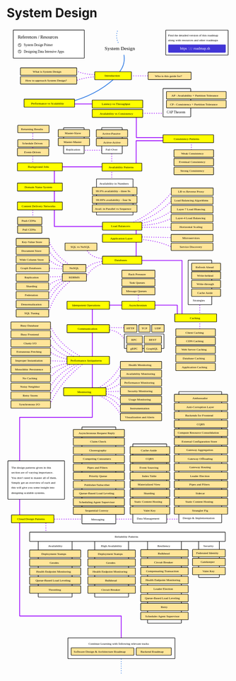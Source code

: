# System Design

<link href="style/main.css" rel="stylesheet">

<svg xmlns="http://www.w3.org/2000/svg" xmlns:xlink="http://www.w3.org/1999/xlink" viewBox="227 96 1238 3593" style="font-family: balsamiq"><path d="M444.78787878787875 2816Q444.78787878787875 2873.5 444.78787878787875 2931" fill="none" stroke="rgb(153,0,255)" stroke-width="4" stroke-linecap="round" stroke-linejoin="round" stroke-dasharray="0.8 12"></path><path d="M404.78787878787875 2818Q840.8939393939391 2818 1277 2818" fill="none" stroke="rgb(153,0,255)" stroke-width="4" stroke-linecap="round" stroke-linejoin="round" stroke-dasharray="0.8 12"></path><path d="M299 2252.666666666667Q299 2803.9469841596074 299 3355.2273016525473" fill="none" stroke="rgb(153,0,255)" stroke-width="4" stroke-linecap="round" stroke-linejoin="round" stroke-dasharray="undefined"></path><path d="M721.9090909090909 2123.4848484848485Q830.386616005732 2165.269755245214 868.8787878787879 2256.8181818181815" fill="none" stroke="rgb(153,0,255)" stroke-width="4" stroke-linecap="round" stroke-linejoin="round" stroke-dasharray="0.8 12"></path><path d="M746.9090909090909 2124.242424242424Q828.8369196298547 2145.3680323802046 864.3333333333333 2208.333333333333" fill="none" stroke="rgb(153,0,255)" stroke-width="4" stroke-linecap="round" stroke-linejoin="round" stroke-dasharray="0.8 12"></path><path d="M756 2121.212121212121Q825.7166266873214 2121.8418456742347 866.6060606060605 2165.151515151515" fill="none" stroke="rgb(153,0,255)" stroke-width="4" stroke-linecap="round" stroke-linejoin="round" stroke-dasharray="0.8 12"></path><path d="M725.6969696969696 2094.6969696969695Q817.8003264165981 2050.3272732986907 866.6060606060605 1952.2727272727273" fill="none" stroke="rgb(153,0,255)" stroke-width="4" stroke-linecap="round" stroke-linejoin="round" stroke-dasharray="0.8 12"></path><path d="M737.8181818181818 2094.6969696969695Q823.6684190243075 2082.5521384058934 865.090909090909 2003.7878787878788" fill="none" stroke="rgb(153,0,255)" stroke-width="4" stroke-linecap="round" stroke-linejoin="round" stroke-dasharray="0.8 12"></path><path d="M752.9696969696969 2100.7575757575755Q821.0780880319513 2099.547031848864 865.090909090909 2056.8181818181815" fill="none" stroke="rgb(153,0,255)" stroke-width="4" stroke-linecap="round" stroke-linejoin="round" stroke-dasharray="0.8 12"></path><path d="M756 2111.3636363636365Q820.278650566838 2109.446568078086 884.5573011336762 2107.529499792535" fill="none" stroke="rgb(153,0,255)" stroke-width="4" stroke-linecap="round" stroke-linejoin="round" stroke-dasharray="0.8 12"></path><path d="M464.5567110446845 2189.1219128312077Q517.0389226598923 2062.138636306932 654.0714194772205 1954.0992284133338" fill="none" stroke="rgb(153,0,255)" stroke-width="4" stroke-linecap="round" stroke-linejoin="round" stroke-dasharray="0.8 12"></path><path d="M462.5567110446845 2139.1219128312077Q515.343706773731 2033.4619942119862 639.4643654442305 1949.230210402337" fill="none" stroke="rgb(153,0,255)" stroke-width="4" stroke-linecap="round" stroke-linejoin="round" stroke-dasharray="0.8 12"></path><path d="M463.5567110446845 2094.1185466076086Q513.8999066747089 1997.6811902329334 631.3493354259027 1949.230210402337" fill="none" stroke="rgb(153,0,255)" stroke-width="4" stroke-linecap="round" stroke-linejoin="round" stroke-dasharray="0.8 12"></path><path d="M462.5567110446845 2040.1185466076083Q513.0491347207163 1972.9833222847021 608.6272513745848 1950.8532164060025" fill="none" stroke="rgb(153,0,255)" stroke-width="4" stroke-linecap="round" stroke-linejoin="round" stroke-dasharray="0.8 12"></path><path d="M459.31069903735334 1988.1823544903104Q524.1106575426805 1954.1265607445998 603.7582333635881 1949.230210402337" fill="none" stroke="rgb(153,0,255)" stroke-width="4" stroke-linecap="round" stroke-linejoin="round" stroke-dasharray="0.8 12"></path><path d="M465.5567110446845 1738.2490890229517Q521.6514893786986 1862.4032853573233 667.9621463757671 1929.3862250828558" fill="none" stroke="rgb(153,0,255)" stroke-width="4" stroke-linecap="round" stroke-linejoin="round" stroke-dasharray="0.8 12"></path><path d="M462.5567110446845 1781.2490890229517Q510.6887634798073 1878.4890253172216 629.018852670716 1927.6930384000275" fill="none" stroke="rgb(153,0,255)" stroke-width="4" stroke-linecap="round" stroke-linejoin="round" stroke-dasharray="0.8 12"></path><path d="M458.5151480061961 1833.2549423228297Q510.61681556437156 1906.4035844124423 613.7801725252613 1931.0794117656842" fill="none" stroke="rgb(153,0,255)" stroke-width="4" stroke-linecap="round" stroke-linejoin="round" stroke-dasharray="0.8 12"></path><path d="M464.17971704835 1885.9329762593802Q509.22741291751225 1921.9534178043496 589.1511793305981 1934.623156369347" fill="none" stroke="rgb(153,0,255)" stroke-width="4" stroke-linecap="round" stroke-linejoin="round" stroke-dasharray="0.8 12"></path><path d="M445.5151480061961 1938.2549423228297Q518.1446666702299 1940.4965643552523 590.7741853342637 1942.738186387675" fill="none" stroke="rgb(153,0,255)" stroke-width="4" stroke-linecap="round" stroke-linejoin="round" stroke-dasharray="0.8 12"></path><path d="M774.9853667503047 1765.019028986296Q851.9915150613789 1766.3895804757851 883.7267689958971 1823.4472451182562" fill="none" stroke="rgb(153,0,255)" stroke-width="4" stroke-linecap="round" stroke-linejoin="round" stroke-dasharray="0.8 12"></path><path d="M773.3623607466392 1753.6579869606371Q836.4598309401576 1754.593743376586 899.5573011336762 1755.5294997925348" fill="none" stroke="rgb(153,0,255)" stroke-width="4" stroke-linecap="round" stroke-linejoin="round" stroke-dasharray="0.8 12"></path><path d="M703 1630.6666666666667Q703 1941.2627918796497 703 2251.858917092633" fill="none" stroke="rgb(153,0,255)" stroke-width="4" stroke-linecap="round" stroke-linejoin="round" stroke-dasharray="undefined"></path><path d="M726 1630Q950.6024815929584 1630 1175 1630" fill="none" stroke="rgb(153,0,255)" stroke-width="4" stroke-linecap="round" stroke-linejoin="round" stroke-dasharray="undefined"></path><path d="M1176 1630.6666666666667Q1176 1660.8333333333335 1176 1691" fill="none" stroke="rgb(153,0,255)" stroke-width="4" stroke-linecap="round" stroke-linejoin="round" stroke-dasharray="undefined"></path><path d="M959 1551.6666666666667Q959 1591 959 1630.3333333333333" fill="none" stroke="rgb(153,0,255)" stroke-width="4" stroke-linecap="round" stroke-linejoin="round" stroke-dasharray="0.8 12"></path><path d="M1202 1383Q1202 1530.5 1202 1678" fill="none" stroke="rgb(153,0,255)" stroke-width="4" stroke-linecap="round" stroke-linejoin="round" stroke-dasharray="undefined"></path><path d="M927 1382Q1064.492629386246 1382 1202 1382" fill="none" stroke="rgb(153,0,255)" stroke-width="4" stroke-linecap="round" stroke-linejoin="round" stroke-dasharray="undefined"></path><path d="M1301 1606Q1301 1694.209149844964 1301 1782.418299689928" fill="none" stroke="rgb(153,0,255)" stroke-width="4" stroke-linecap="round" stroke-linejoin="round" stroke-dasharray="0.8 12"></path><g class="clickable-group" data-group-id="100-caching:client-caching"><rect x="1167.35" y="1761.35" width="220.3" height="41.3" rx="2" fill="rgb(255,229,153)" fill-opacity="1" stroke="rgb(0,0,0)" stroke-width="2.7"></rect><text x="1221" y="1787.5" fill="rgb(0,0,0)" font-style="normal" font-weight="normal" font-size="17px"><tspan>Client Caching</tspan></text></g><path d="M665.5713097023082 1483.8422715058941Q693.8694984646376 1411.1321549257175 793.3742793957689 1390.8946571833771" fill="none" stroke="rgb(153,0,255)" stroke-width="4" stroke-linecap="round" stroke-linejoin="round" stroke-dasharray="0.8 12"></path><path d="M453.09895630383306 1425Q501.2325422922793 1427.1198403975513 549.3661282807255 1429.2396807951027" fill="none" stroke="rgb(153,0,255)" stroke-width="4" stroke-linecap="round" stroke-linejoin="round" stroke-dasharray="0.8 12"></path><path d="M666.401199115902 1305.4160475832055Q680.7777371798961 1368.583845311813 777.6063805374847 1373.4669794979052" fill="none" stroke="rgb(153,0,255)" stroke-width="4" stroke-linecap="round" stroke-linejoin="round" stroke-dasharray="0.8 12"></path><path d="M457.07829278539646 1680.0729188848265Q491.77909625413133 1555.410397818491 594.1594930963596 1487.9917185738636" fill="none" stroke="rgb(153,0,255)" stroke-width="4" stroke-linecap="round" stroke-linejoin="round" stroke-dasharray="0.8 12"></path><path d="M453.07829278539646 1629.0729188848265Q486.55473203312584 1534.6085338809667 569.2628106885426 1487.9917185738636" fill="none" stroke="rgb(153,0,255)" stroke-width="4" stroke-linecap="round" stroke-linejoin="round" stroke-dasharray="0.8 12"></path><path d="M452.75873513102084 1579.4861892535587Q492.9315855967745 1508.382702200867 565.8795562554542 1482.6159843484886" fill="none" stroke="rgb(153,0,255)" stroke-width="4" stroke-linecap="round" stroke-linejoin="round" stroke-dasharray="0.8 12"></path><path d="M449.75873513102084 1529.4861892535587Q499.69663859785055 1483.0596390227797 564.2565502517886 1480.992978344823" fill="none" stroke="rgb(153,0,255)" stroke-width="4" stroke-linecap="round" stroke-linejoin="round" stroke-dasharray="0.8 12"></path><path d="M459.7174080941477 1270.5606922122615Q497.7076656106301 1360.8988655956443 594.1594930963596 1416.6212290047881" fill="none" stroke="rgb(153,0,255)" stroke-width="4" stroke-linecap="round" stroke-linejoin="round" stroke-dasharray="0.8 12"></path><path d="M458.05762926695985 1318.694278200708Q489.2434357893321 1379.5797384582027 559.3041377254157 1413.3016713504126" fill="none" stroke="rgb(153,0,255)" stroke-width="4" stroke-linecap="round" stroke-linejoin="round" stroke-dasharray="0.8 12"></path><path d="M456.39785043977207 1371.8072006707175Q494.5918368011046 1410.8311151297753 555.9845800710401 1419.9407866591637" fill="none" stroke="rgb(153,0,255)" stroke-width="4" stroke-linecap="round" stroke-linejoin="round" stroke-dasharray="0.8 12"></path><path d="M664.7414202887143 1431.5592384494782Q697.9571273247858 1389.700149293775 780.9259381918604 1385.08543128822" fill="none" stroke="rgb(153,0,255)" stroke-width="4" stroke-linecap="round" stroke-linejoin="round" stroke-dasharray="0.8 12"></path><path d="M444.77939864945745 1473.0537091291733Q506.1409804542885 1472.1543257260016 567.5025622591197 1471.2549423228297" fill="none" stroke="rgb(153,0,255)" stroke-width="4" stroke-linecap="round" stroke-linejoin="round" stroke-dasharray="0.8 12"></path><path d="M777.1878845072713 1369.3175324299357Q783.0291182923035 1375.1587662149677 788.8703520773356 1381" fill="none" stroke="rgb(153,0,255)" stroke-width="4" stroke-linecap="round" stroke-linejoin="round" stroke-dasharray="0.8 12"></path><path d="M950.2010516591098 1263.9239614394041Q1066.4907949511928 1269.2860809316562 1146.1569105615722 1308.291325719207" fill="none" stroke="rgb(153,0,255)" stroke-width="4" stroke-linecap="round" stroke-linejoin="round" stroke-dasharray="0.8 12"></path><path d="M955.7469721940852 1250.9834801911284Q1053.8086621357104 1252.9917400955642 1151.8703520773356 1255" fill="none" stroke="rgb(153,0,255)" stroke-width="4" stroke-linecap="round" stroke-linejoin="round" stroke-dasharray="0.8 12"></path><path d="M947 1206Q947 1295.096454355668 947 1384.1929087113358" fill="none" stroke="rgb(153,0,255)" stroke-width="4" stroke-linecap="round" stroke-linejoin="round" stroke-dasharray="undefined"></path><path d="M910.4552878251197 1179.4324337714243Q1063.9994551760608 1110.2083557552028 1152.62715118571 992.7197757605875" fill="none" stroke="rgb(153,0,255)" stroke-width="4" stroke-linecap="round" stroke-linejoin="round" stroke-dasharray="0.8 12"></path><path d="M932.6389699650211 1179.4324337714243Q1066.2012496167017 1134.6665254129493 1149.7785110073849 1044.308270383247" fill="none" stroke="rgb(153,0,255)" stroke-width="4" stroke-linecap="round" stroke-linejoin="round" stroke-dasharray="0.8 12"></path><path d="M956.6712922832477 1179.4324337714243Q1076.8844197384649 1159.8011677746854 1160.7785110073849 1094.308270383247" fill="none" stroke="rgb(153,0,255)" stroke-width="4" stroke-linecap="round" stroke-linejoin="round" stroke-dasharray="0.8 12"></path><path d="M945.579451213297 1186.8269944847248Q1060.9536135473095 1190.1659401859695 1150.7785110073849 1144.308270383247" fill="none" stroke="rgb(153,0,255)" stroke-width="4" stroke-linecap="round" stroke-linejoin="round" stroke-dasharray="0.8 12"></path><path d="M969 1198Q1065.4351760386678 1198 1161.8703520773356 1198" fill="none" stroke="rgb(153,0,255)" stroke-width="4" stroke-linecap="round" stroke-linejoin="round" stroke-dasharray="0.8 12"></path><path d="M491.9716968431851 1193Q651.9655475754381 1193 811.9593983076911 1193" fill="none" stroke="rgb(153,0,255)" stroke-width="4" stroke-linecap="round" stroke-linejoin="round" stroke-dasharray="undefined"></path><path d="M372 1090.03683781481Q372 1126.2063233780498 372 1162.3758089412895" fill="none" stroke="rgb(153,0,255)" stroke-width="4" stroke-linecap="round" stroke-linejoin="round" stroke-dasharray="0.8 12"></path><path d="M492 874Q492 1033.3356864150485 492 1192.671372830097" fill="none" stroke="rgb(153,0,255)" stroke-width="4" stroke-linecap="round" stroke-linejoin="round" stroke-dasharray="undefined"></path><path d="M639 770Q720.4796991538456 770 801.9593983076911 770" fill="none" stroke="rgb(153,0,255)" stroke-width="4" stroke-linecap="round" stroke-linejoin="round" stroke-dasharray="0.8 12"></path><path d="M372 640.03683781481Q372 747.80511653925 372 855.5733952636899" fill="none" stroke="rgb(153,0,255)" stroke-width="4" stroke-linecap="round" stroke-linejoin="round" stroke-dasharray="0.8 12"></path><path d="M427.05202383944254 862Q610.5057110735668 862 793.9593983076911 862" fill="none" stroke="rgb(153,0,255)" stroke-width="4" stroke-linecap="round" stroke-linejoin="round" stroke-dasharray="undefined"></path><path d="M811 765.378918531447Q811 871.7700214370775 811 978.161124342708" fill="none" stroke="rgb(153,0,255)" stroke-width="4" stroke-linecap="round" stroke-linejoin="round" stroke-dasharray="0.8 12"></path><path d="M947 719Q947 788.8987617634668 947 858.7975235269338" fill="none" stroke="rgb(153,0,255)" stroke-width="4" stroke-linecap="round" stroke-linejoin="round" stroke-dasharray="undefined"></path><path d="M946.9885096442663 717Q1032.9739539759787 717 1118.9593983076911 717" fill="none" stroke="rgb(153,0,255)" stroke-width="4" stroke-linecap="round" stroke-linejoin="round" stroke-dasharray="undefined"></path><path d="M1254 715Q1254 751.9837463299316 1254 788.9674926598631" fill="none" stroke="rgb(153,0,255)" stroke-width="4" stroke-linecap="round" stroke-linejoin="round" stroke-dasharray="0.8 12"></path><path d="M948.4310785816685 700Q1036.1952384446797 700 1123.9593983076911 700" fill="none" stroke="rgb(153,0,255)" stroke-width="4" stroke-linecap="round" stroke-linejoin="round" stroke-dasharray="undefined"></path><path d="M958 565Q1039.4796991538456 565 1120.9593983076911 565" fill="none" stroke="rgb(153,0,255)" stroke-width="4" stroke-linecap="round" stroke-linejoin="round" stroke-dasharray="0.8 12"></path><path d="M948 572Q948 635.2234244568931 948 698.4468489137862" fill="none" stroke="rgb(153,0,255)" stroke-width="4" stroke-linecap="round" stroke-linejoin="round" stroke-dasharray="undefined"></path><path d="M574 513Q655.4796991538456 513 736.9593983076911 513" fill="none" stroke="rgb(153,0,255)" stroke-width="4" stroke-linecap="round" stroke-linejoin="round" stroke-dasharray="undefined"></path><path d="M832.9819203652737 365.73578940769187Q724.7188606293142 467.65280328182666 562.7852759457136 506.05890860901036" fill="none" stroke="rgb(43,120,228)" stroke-width="4" stroke-linecap="round" stroke-linejoin="round" stroke-dasharray="undefined"></path><path d="M882 357Q963.4796991538456 357 1044.9593983076911 357" fill="none" stroke="rgb(153,0,255)" stroke-width="4" stroke-linecap="round" stroke-linejoin="round" stroke-dasharray="0.8 12"></path><path d="M614.0764510184608 329.90861003714247Q667.7050182713803 353.0505649931553 732.9643779558232 349.3149988628567" fill="none" stroke="rgb(153,0,255)" stroke-width="4" stroke-linecap="round" stroke-linejoin="round" stroke-dasharray="0.8 12"></path><path d="M608.1052544567026 385.1421782334061Q675.5376258125802 359.7640049701552 752.9067710793397 361.76459284593363" fill="none" stroke="rgb(153,0,255)" stroke-width="4" stroke-linecap="round" stroke-linejoin="round" stroke-dasharray="0.8 12"></path><path d="M879.2586937189001 241.8334607512085Q889.2532500901924 304.4687217960713 837.4603177865924 353.7933962841754" fill="none" stroke="rgb(43,120,228)" stroke-width="4" stroke-linecap="round" stroke-linejoin="round" stroke-dasharray="undefined"></path><g class="clickable-group done" data-group-id="101-introduction:how-to-approach-system-design"><rect x="303.35" y="361.35" width="313.3" height="41.3" rx="2" fill="rgb(255,229,153)" fill-opacity="1" stroke="rgb(0,0,0)" stroke-width="2.7"></rect><text x="331" y="387.5" fill="rgb(0,0,0)" font-style="normal" font-weight="normal" font-size="17px"><tspan>How to approach System Design?</tspan></text></g><g class="clickable-group done" data-group-id="100-introduction:what-is-system-design"><rect x="303.35" y="312.35" width="313.3" height="41.3" rx="2" fill="rgb(255,229,153)" fill-opacity="1" stroke="rgb(0,0,0)" stroke-width="2.7"></rect><text x="372" y="339" fill="rgb(0,0,0)" font-style="normal" font-weight="normal" font-size="17px"><tspan>What is System Design</tspan></text></g><text x="772" y="213" fill="rgb(0,0,0)" font-style="normal" font-weight="normal" font-size="28px"><tspan>System Design</tspan></text><rect x="1111.35" y="103.35" width="347.3" height="138.3" rx="2" fill="rgb(255,255,255)" fill-opacity="1" stroke="rgb(0,0,0)" stroke-width="2.7"></rect><text x="1124" y="137.5" fill="rgb(0,0,0)" font-style="normal" font-weight="normal" font-size="17px"><tspan>Find the detailed version of this roadmap</tspan></text><text x="1124" y="165.5" fill="rgb(0,0,0)" font-style="normal" font-weight="normal" font-size="17px"><tspan>along with resources and other roadmaps</tspan></text><g class="clickable-group" data-group-id="ext_link:roadmap.sh"><rect x="1126.35" y="184.35" width="317.3" height="42.3" rx="2" fill="rgb(65,53,214)" fill-opacity="1" stroke="rgb(65,53,214)" stroke-width="2.7"></rect><text x="1266" y="212.5" fill="rgb(255,255,255)" font-style="normal" font-weight="normal" font-size="20px"><tspan>roadmap.sh</tspan></text><text x="1191" y="212.5" fill="rgb(255,255,255)" font-style="normal" font-weight="normal" font-size="20px"><tspan>https</tspan></text><text x="1238" y="210" fill="rgb(255,255,255)" font-style="normal" font-weight="normal" font-size="20px"><tspan>:</tspan></text><text x="1245" y="213.5" fill="rgb(255,255,255)" font-style="normal" font-weight="normal" font-size="20px"><tspan>/</tspan></text><text x="1253" y="213.5" fill="rgb(255,255,255)" font-style="normal" font-weight="normal" font-size="20px"><tspan>/</tspan></text></g><path d="M842.8135525490823 108.6951290717367Q831.7438721087574 140.77549588396573 848 174" fill="none" stroke="rgb(43,120,228)" stroke-width="4" stroke-linecap="round" stroke-linejoin="round" stroke-dasharray="0.8 12"></path><g class="clickable-group" data-group-id="100-introduction"><rect x="716.35" y="334.35" width="204.3" height="44.3" rx="2" fill="rgb(255,255,0)" fill-opacity="1" stroke="rgb(0,0,0)" stroke-width="2.7"></rect><text x="772" y="362.5" fill="rgb(0,0,0)" font-style="normal" font-weight="normal" font-size="17px"><tspan>Introduction</tspan></text></g><g class="clickable-group" data-group-id="102-introduction:who-is-this-guide-for"><rect x="1013.35" y="336.35" width="239.3" height="41.3" rx="2" fill="rgb(255,229,153)" fill-opacity="1" stroke="rgb(0,0,0)" stroke-width="2.7"></rect><text x="1051" y="363" fill="rgb(0,0,0)" font-style="normal" font-weight="normal" font-size="17px"><tspan>Who is this guide for?</tspan></text></g><g class="clickable-group done" data-group-id="101-performance-vs-scalability"><rect x="323.35" y="486.35" width="281.3" height="44.3" rx="2" fill="rgb(255,255,0)" fill-opacity="1" stroke="rgb(0,0,0)" stroke-width="2.7"></rect><text x="363" y="515" fill="rgb(0,0,0)" font-style="normal" font-weight="normal" font-size="17px"><tspan>Performance vs Scalability</tspan></text></g><g class="clickable-group" data-group-id="102-latency-vs-throughput"><rect x="702.35" y="491.35" width="281.3" height="44.3" rx="2" fill="rgb(255,255,0)" fill-opacity="1" stroke="rgb(0,0,0)" stroke-width="2.7"></rect><text x="756" y="519.5" fill="rgb(0,0,0)" font-style="normal" font-weight="normal" font-size="17px"><tspan>Latency vs Throughput</tspan></text></g><g class="clickable-group" data-group-id="103-availability-vs-consistency"><rect x="702.35" y="543.35" width="281.3" height="44.3" rx="2" fill="rgb(255,255,0)" fill-opacity="1" stroke="rgb(0,0,0)" stroke-width="2.7"></rect><text x="744" y="572" fill="rgb(0,0,0)" font-style="normal" font-weight="normal" font-size="17px"><tspan>Availability vs Consistency</tspan></text></g><g class="clickable-group" data-group-id="100-availability-vs-consistency:cap-theorem"><rect x="1096.35" y="427.35" width="154.3" height="157.3" rx="2" fill="rgb(255,255,255)" fill-opacity="1" stroke="rgb(0,0,0)" stroke-width="2.7"></rect><text x="1117" y="566" fill="rgb(0,0,0)" font-style="normal" font-weight="normal" font-size="18px"><tspan>CAP Theorem</tspan></text><rect x="1115.35" y="493.35" width="332.3" height="41.3" rx="2" fill="rgb(255,229,153)" fill-opacity="1" stroke="rgb(0,0,0)" stroke-width="2.7"></rect><text x="1135" y="520" fill="rgb(0,0,0)" font-style="normal" font-weight="normal" font-size="17px"><tspan>CP - Consistency + Partition Tolerance</tspan></text><rect x="1115.35" y="444.35" width="332.3" height="41.3" rx="2" fill="rgb(255,229,153)" fill-opacity="1" stroke="rgb(0,0,0)" stroke-width="2.7"></rect><text x="1143" y="471" fill="rgb(0,0,0)" font-style="normal" font-weight="normal" font-size="17px"><tspan>AP - Availability + Partition Tolerance</tspan></text></g><g class="clickable-group" data-group-id="104-consistency-patterns"><rect x="1096.35" y="684.35" width="281.3" height="44.3" rx="2" fill="rgb(255,255,0)" fill-opacity="1" stroke="rgb(0,0,0)" stroke-width="2.7"></rect><text x="1156" y="713" fill="rgb(0,0,0)" font-style="normal" font-weight="normal" font-size="17px"><tspan>Consistency Patterns</tspan></text></g><g class="clickable-group" data-group-id="100-consistency-patterns:weak-consistency"><rect x="1157.35" y="767.35" width="220.3" height="41.3" rx="2" fill="rgb(255,229,153)" fill-opacity="1" stroke="rgb(0,0,0)" stroke-width="2.7"></rect><text x="1197" y="794" fill="rgb(0,0,0)" font-style="normal" font-weight="normal" font-size="17px"><tspan>Weak Consistency</tspan></text></g><g class="clickable-group" data-group-id="101-consistency-patterns:eventual-consistency"><rect x="1157.35" y="815.35" width="220.3" height="41.3" rx="2" fill="rgb(255,229,153)" fill-opacity="1" stroke="rgb(0,0,0)" stroke-width="2.7"></rect><text x="1185" y="841.5" fill="rgb(0,0,0)" font-style="normal" font-weight="normal" font-size="17px"><tspan>Eventual Consistency</tspan></text></g><g class="clickable-group" data-group-id="102-consistency-patterns:strong-consistency"><rect x="1157.35" y="864.35" width="220.3" height="41.3" rx="2" fill="rgb(255,229,153)" fill-opacity="1" stroke="rgb(0,0,0)" stroke-width="2.7"></rect><text x="1193" y="890.5" fill="rgb(0,0,0)" font-style="normal" font-weight="normal" font-size="17px"><tspan>Strong Consistency</tspan></text></g><g class="clickable-group" data-group-id="105-availability-patterns"><rect x="757.35" y="841.35" width="221.3" height="44.3" rx="2" fill="rgb(255,255,0)" fill-opacity="1" stroke="rgb(0,0,0)" stroke-width="2.7"></rect><text x="794" y="870" fill="rgb(0,0,0)" font-style="normal" font-weight="normal" font-size="17px"><tspan>Availability Patterns</tspan></text></g><g class="clickable-group" data-group-id="100-availability-patterns:fail-over"><rect x="755.35" y="644.35" width="114.3" height="144.3" rx="2" fill="rgb(255,255,255)" fill-opacity="1" stroke="rgb(0,0,0)" stroke-width="2.7"></rect><text x="777" y="772.5" fill="rgb(0,0,0)" font-style="normal" font-weight="normal" font-size="17px"><tspan>Fail-Over</tspan></text><rect x="725.35" y="656.35" width="174.3" height="41.3" rx="2" fill="rgb(255,229,153)" fill-opacity="1" stroke="rgb(0,0,0)" stroke-width="2.7"></rect><text x="758" y="683" fill="rgb(0,0,0)" font-style="normal" font-weight="normal" font-size="17px"><tspan>Active-Passive</tspan></text><rect x="725.35" y="704.35" width="174.3" height="41.3" rx="2" fill="rgb(255,229,153)" fill-opacity="1" stroke="rgb(0,0,0)" stroke-width="2.7"></rect><text x="764" y="731" fill="rgb(0,0,0)" font-style="normal" font-weight="normal" font-size="17px"><tspan>Active-Active</tspan></text></g><g class="clickable-group" data-group-id="101-availability-patterns:replication"><rect x="543.35" y="645.35" width="114.3" height="143.3" rx="2" fill="rgb(255,255,255)" fill-opacity="1" stroke="rgb(0,0,0)" stroke-width="2.7"></rect><text x="557" y="772.5" fill="rgb(0,0,0)" font-style="normal" font-weight="normal" font-size="17px"><tspan>Replication</tspan></text><rect x="513.35" y="655.35" width="174.3" height="41.3" rx="2" fill="rgb(255,229,153)" fill-opacity="1" stroke="rgb(0,0,0)" stroke-width="2.7"></rect><text x="550" y="681.5" fill="rgb(0,0,0)" font-style="normal" font-weight="normal" font-size="17px"><tspan>Master-Slave</tspan></text><rect x="513.35" y="703.35" width="174.3" height="41.3" rx="2" fill="rgb(255,229,153)" fill-opacity="1" stroke="rgb(0,0,0)" stroke-width="2.7"></rect><text x="544" y="729.5" fill="rgb(0,0,0)" font-style="normal" font-weight="normal" font-size="17px"><tspan>Master-Master</tspan></text></g><g class="clickable-group" data-group-id="102-availability-patterns:availability-in-numbers"><rect x="726.35" y="929.35" width="203.3" height="200.3" rx="2" fill="rgb(255,255,255)" fill-opacity="1" stroke="rgb(0,0,0)" stroke-width="2.7"></rect><text x="742" y="960" fill="rgb(0,0,0)" font-style="normal" font-weight="normal" font-size="17px"><tspan>Availability in Numbers</tspan></text><rect x="703.35" y="975.35" width="248.3" height="41.3" rx="2" fill="rgb(255,229,153)" fill-opacity="1" stroke="rgb(0,0,0)" stroke-width="2.7"></rect><text x="723" y="1003.5" fill="rgb(0,0,0)" font-style="normal" font-weight="normal" font-size="17px"><tspan>99.9% availability - three 9s</tspan></text><rect x="703.35" y="1023.35" width="248.3" height="41.3" rx="2" fill="rgb(255,229,153)" fill-opacity="1" stroke="rgb(0,0,0)" stroke-width="2.7"></rect><text x="724" y="1051.5" fill="rgb(0,0,0)" font-style="normal" font-weight="normal" font-size="17px"><tspan>99.99% availability - four 9s</tspan></text><rect x="703.35" y="1072.35" width="248.3" height="41.3" rx="2" fill="rgb(255,229,153)" fill-opacity="1" stroke="rgb(0,0,0)" stroke-width="2.7"></rect><text x="717" y="1100" fill="rgb(0,0,0)" font-style="normal" font-weight="normal" font-size="17px"><tspan>Avail. in Parallel vs Sequence</tspan></text></g><g class="clickable-group" data-group-id="106-background-jobs"><rect x="286.35" y="840.35" width="250.3" height="44.3" rx="2" fill="rgb(255,255,0)" fill-opacity="1" stroke="rgb(0,0,0)" stroke-width="2.7"></rect><text x="345" y="868.5" fill="rgb(0,0,0)" font-style="normal" font-weight="normal" font-size="17px"><tspan>Background Jobs</tspan></text></g><g class="clickable-group" data-group-id="100-background-jobs:event-driven"><rect x="286.35" y="759.35" width="174.3" height="41.3" rx="2" fill="rgb(255,229,153)" fill-opacity="1" stroke="rgb(0,0,0)" stroke-width="2.7"></rect><text x="324" y="785.5" fill="rgb(0,0,0)" font-style="normal" font-weight="normal" font-size="17px"><tspan>Event-Driven</tspan></text></g><g class="clickable-group" data-group-id="101-background-jobs:schedule-driven"><rect x="288.35" y="711.35" width="174.3" height="41.3" rx="2" fill="rgb(255,229,153)" fill-opacity="1" stroke="rgb(0,0,0)" stroke-width="2.7"></rect><text x="313" y="737.5" fill="rgb(0,0,0)" font-style="normal" font-weight="normal" font-size="17px"><tspan>Schedule Driven</tspan></text></g><g class="clickable-group" data-group-id="102-background-jobs:returning-results"><rect x="288.35" y="631.35" width="174.3" height="41.3" rx="2" fill="rgb(255,229,153)" fill-opacity="1" stroke="rgb(0,0,0)" stroke-width="2.7"></rect><text x="307" y="657.5" fill="rgb(0,0,0)" font-style="normal" font-weight="normal" font-size="17px"><tspan>Returning Results</tspan></text></g><g class="clickable-group" data-group-id="107-domain-name-system"><rect x="286.35" y="952.35" width="250.3" height="44.3" rx="2" fill="rgb(255,255,0)" fill-opacity="1" stroke="rgb(0,0,0)" stroke-width="2.7"></rect><text x="326" y="981" fill="rgb(0,0,0)" font-style="normal" font-weight="normal" font-size="17px"><tspan>Domain Name System</tspan></text></g><g class="clickable-group" data-group-id="108-content-delivery-networks"><rect x="286.35" y="1057.35" width="250.3" height="44.3" rx="2" fill="rgb(255,255,0)" fill-opacity="1" stroke="rgb(0,0,0)" stroke-width="2.7"></rect><text x="310" y="1086" fill="rgb(0,0,0)" font-style="normal" font-weight="normal" font-size="17px"><tspan>Content Delivery Networks</tspan></text></g><g class="clickable-group" data-group-id="100-content-delivery-networks:push-cdns"><rect x="287.35" y="1141.35" width="135.3" height="41.3" rx="2" fill="rgb(255,229,153)" fill-opacity="1" stroke="rgb(0,0,0)" stroke-width="2.7"></rect><text x="310" y="1168" fill="rgb(0,0,0)" font-style="normal" font-weight="normal" font-size="17px"><tspan>Push CDNs</tspan></text></g><g class="clickable-group" data-group-id="101-content-delivery-networks:pull-cdns"><rect x="287.35" y="1189.35" width="135.3" height="41.3" rx="2" fill="rgb(255,229,153)" fill-opacity="1" stroke="rgb(0,0,0)" stroke-width="2.7"></rect><text x="315" y="1216" fill="rgb(0,0,0)" font-style="normal" font-weight="normal" font-size="17px"><tspan>Pull CDNs</tspan></text></g><g class="clickable-group" data-group-id="109-load-balancers"><rect x="759.35" y="1169.35" width="219.3" height="44.3" rx="2" fill="rgb(255,255,0)" fill-opacity="1" stroke="rgb(0,0,0)" stroke-width="2.7"></rect><text x="808" y="1197.5" fill="rgb(0,0,0)" font-style="normal" font-weight="normal" font-size="17px"><tspan>Load Balancers</tspan></text></g><g class="clickable-group" data-group-id="103-load-balancers:load-balancing-algorithms"><rect x="1141.35" y="1028.35" width="233.3" height="41.3" rx="2" fill="rgb(255,229,153)" fill-opacity="1" stroke="rgb(0,0,0)" stroke-width="2.7"></rect><text x="1160" y="1055" fill="rgb(0,0,0)" font-style="normal" font-weight="normal" font-size="17px"><tspan>Load Balancing Algorithms</tspan></text></g><g class="clickable-group" data-group-id="102-load-balancers:layer-7-load-balancing"><rect x="1141.35" y="1077.35" width="233.3" height="41.3" rx="2" fill="rgb(255,229,153)" fill-opacity="1" stroke="rgb(0,0,0)" stroke-width="2.7"></rect><text x="1174" y="1103.5" fill="rgb(0,0,0)" font-style="normal" font-weight="normal" font-size="17px"><tspan>Layer 7 Load Blancing</tspan></text></g><g class="clickable-group" data-group-id="101-load-balancers:layer-4-load-balancing"><rect x="1141.35" y="1126.35" width="233.3" height="41.3" rx="2" fill="rgb(255,229,153)" fill-opacity="1" stroke="rgb(0,0,0)" stroke-width="2.7"></rect><text x="1167" y="1152.5" fill="rgb(0,0,0)" font-style="normal" font-weight="normal" font-size="17px"><tspan>Layer-4 Load Balancing</tspan></text></g><g class="clickable-group done" data-group-id="100-load-balancers:horizontal-scaling"><rect x="1141.35" y="1174.35" width="233.3" height="41.3" rx="2" fill="rgb(255,229,153)" fill-opacity="1" stroke="rgb(0,0,0)" stroke-width="2.7"></rect><text x="1188" y="1200.5" fill="rgb(0,0,0)" font-style="normal" font-weight="normal" font-size="17px"><tspan>Horizontal Scaling</tspan></text></g><g class="clickable-group" data-group-id="104-load-balancers:lb-vs-reverse-proxy"><rect x="1142.35" y="979.35" width="233.3" height="41.3" rx="2" fill="rgb(255,229,153)" fill-opacity="1" stroke="rgb(0,0,0)" stroke-width="2.7"></rect><text x="1180" y="1006" fill="rgb(0,0,0)" font-style="normal" font-weight="normal" font-size="17px"><tspan>LB vs Reverse Proxy</tspan></text></g><g class="clickable-group" data-group-id="110-application-layer"><rect x="759.35" y="1236.35" width="219.3" height="44.3" rx="2" fill="rgb(255,255,0)" fill-opacity="1" stroke="rgb(0,0,0)" stroke-width="2.7"></rect><text x="803" y="1265" fill="rgb(0,0,0)" font-style="normal" font-weight="normal" font-size="17px"><tspan>Application Layer</tspan></text></g><g class="clickable-group" data-group-id="100-application-layer:microservices"><rect x="1141.35" y="1237.35" width="233.3" height="41.3" rx="2" fill="rgb(255,229,153)" fill-opacity="1" stroke="rgb(0,0,0)" stroke-width="2.7"></rect><text x="1204" y="1263.5" fill="rgb(0,0,0)" font-style="normal" font-weight="normal" font-size="17px"><tspan>Microservices</tspan></text></g><g class="clickable-group" data-group-id="101-application-layer:service-discovery"><rect x="1141.35" y="1285.35" width="233.3" height="41.3" rx="2" fill="rgb(255,229,153)" fill-opacity="1" stroke="rgb(0,0,0)" stroke-width="2.7"></rect><text x="1189" y="1311.5" fill="rgb(0,0,0)" font-style="normal" font-weight="normal" font-size="17px"><tspan>Service Discovery</tspan></text></g><g class="clickable-group" data-group-id="111-databases"><rect x="759.35" y="1358.35" width="219.3" height="44.3" rx="2" fill="rgb(255,255,0)" fill-opacity="1" stroke="rgb(0,0,0)" stroke-width="2.7"></rect><text x="827" y="1386.5" fill="rgb(0,0,0)" font-style="normal" font-weight="normal" font-size="17px"><tspan>Databases</tspan></text></g><g class="clickable-group" data-group-id="100-databases:rdbms"><rect x="536.35" y="1455.35" width="134.3" height="41.3" rx="2" fill="rgb(255,229,153)" fill-opacity="1" stroke="rgb(0,0,0)" stroke-width="2.7"></rect><text x="573" y="1481.5" fill="rgb(0,0,0)" font-style="normal" font-weight="normal" font-size="17px"><tspan>RDBMS</tspan></text></g><g class="clickable-group" data-group-id="100-databases:rdbms:replication"><rect x="279.35" y="1456.35" width="181.3" height="41.3" rx="2" fill="rgb(255,229,153)" fill-opacity="1" stroke="rgb(0,0,0)" stroke-width="2.7"></rect><text x="326" y="1482.5" fill="rgb(0,0,0)" font-style="normal" font-weight="normal" font-size="17px"><tspan>Replication</tspan></text></g><g class="clickable-group" data-group-id="101-databases:rdbms:sharding"><rect x="279.35" y="1505.35" width="181.3" height="41.3" rx="2" fill="rgb(255,229,153)" fill-opacity="1" stroke="rgb(0,0,0)" stroke-width="2.7"></rect><text x="335" y="1531.5" fill="rgb(0,0,0)" font-style="normal" font-weight="normal" font-size="17px"><tspan>Sharding</tspan></text></g><g class="clickable-group" data-group-id="102-databases:rdbms:federation"><rect x="279.35" y="1554.35" width="181.3" height="41.3" rx="2" fill="rgb(255,229,153)" fill-opacity="1" stroke="rgb(0,0,0)" stroke-width="2.7"></rect><text x="328" y="1580.5" fill="rgb(0,0,0)" font-style="normal" font-weight="normal" font-size="17px"><tspan>Federation</tspan></text></g><g class="clickable-group" data-group-id="103-databases:rdbms:denormalization"><rect x="279.35" y="1604.35" width="181.3" height="41.3" rx="2" fill="rgb(255,229,153)" fill-opacity="1" stroke="rgb(0,0,0)" stroke-width="2.7"></rect><text x="307" y="1630.5" fill="rgb(0,0,0)" font-style="normal" font-weight="normal" font-size="17px"><tspan>Denormalization</tspan></text></g><g class="clickable-group" data-group-id="104-databases:rdbms:sql-tuning"><rect x="279.35" y="1654.35" width="181.3" height="41.3" rx="2" fill="rgb(255,229,153)" fill-opacity="1" stroke="rgb(0,0,0)" stroke-width="2.7"></rect><text x="325" y="1681" fill="rgb(0,0,0)" font-style="normal" font-weight="normal" font-size="17px"><tspan>SQL Tuning</tspan></text></g><g class="clickable-group" data-group-id="101-databases:nosql"><rect x="539.35" y="1404.35" width="128.3" height="41.3" rx="2" fill="rgb(255,229,153)" fill-opacity="1" stroke="rgb(0,0,0)" stroke-width="2.7"></rect><text x="576" y="1431" fill="rgb(0,0,0)" font-style="normal" font-weight="normal" font-size="17px"><tspan>NoSQL</tspan></text></g><g class="clickable-group" data-group-id="100-databases:nosql:key-value-store"><rect x="279.35" y="1259.35" width="184.3" height="41.3" rx="2" fill="rgb(255,229,153)" fill-opacity="1" stroke="rgb(0,0,0)" stroke-width="2.7"></rect><text x="311" y="1286" fill="rgb(0,0,0)" font-style="normal" font-weight="normal" font-size="17px"><tspan>Key-Value Store</tspan></text></g><g class="clickable-group" data-group-id="101-databases:nosql:document-store"><rect x="279.35" y="1307.35" width="184.3" height="41.3" rx="2" fill="rgb(255,229,153)" fill-opacity="1" stroke="rgb(0,0,0)" stroke-width="2.7"></rect><text x="309" y="1333.5" fill="rgb(0,0,0)" font-style="normal" font-weight="normal" font-size="17px"><tspan>Document Store</tspan></text></g><g class="clickable-group" data-group-id="102-databases:nosql:wide-column-store"><rect x="279.35" y="1355.35" width="184.3" height="41.3" rx="2" fill="rgb(255,229,153)" fill-opacity="1" stroke="rgb(0,0,0)" stroke-width="2.7"></rect><text x="298" y="1382" fill="rgb(0,0,0)" font-style="normal" font-weight="normal" font-size="17px"><tspan>Wide Column Store</tspan></text></g><g class="clickable-group" data-group-id="103-databases:nosql:graph-databases"><rect x="279.35" y="1403.35" width="184.3" height="41.3" rx="2" fill="rgb(255,229,153)" fill-opacity="1" stroke="rgb(0,0,0)" stroke-width="2.7"></rect><text x="304" y="1430" fill="rgb(0,0,0)" font-style="normal" font-weight="normal" font-size="17px"><tspan>Graph Databases</tspan></text></g><g class="clickable-group" data-group-id="102-databases:sql-vs-nosql"><rect x="551.35" y="1285.35" width="177.3" height="41.3" rx="2" fill="rgb(255,229,153)" fill-opacity="1" stroke="rgb(0,0,0)" stroke-width="2.7"></rect><text x="582" y="1312" fill="rgb(0,0,0)" font-style="normal" font-weight="normal" font-size="17px"><tspan>SQL vs NoSQL</tspan></text></g><g class="clickable-group" data-group-id="112-caching"><rect x="1161.35" y="1678.35" width="233.3" height="44.3" rx="2" fill="rgb(255,255,0)" fill-opacity="1" stroke="rgb(0,0,0)" stroke-width="2.7"></rect><text x="1246" y="1706.5" fill="rgb(0,0,0)" font-style="normal" font-weight="normal" font-size="17px"><tspan>Caching</tspan></text></g><g class="clickable-group" data-group-id="101-caching:cdn-caching"><rect x="1167.35" y="1808.35" width="220.3" height="41.3" rx="2" fill="rgb(255,229,153)" fill-opacity="1" stroke="rgb(0,0,0)" stroke-width="2.7"></rect><text x="1225" y="1835" fill="rgb(0,0,0)" font-style="normal" font-weight="normal" font-size="17px"><tspan>CDN Caching</tspan></text></g><g class="clickable-group" data-group-id="102-caching:web-server-caching"><rect x="1167.35" y="1856.35" width="220.3" height="41.3" rx="2" fill="rgb(255,229,153)" fill-opacity="1" stroke="rgb(0,0,0)" stroke-width="2.7"></rect><text x="1199" y="1883" fill="rgb(0,0,0)" font-style="normal" font-weight="normal" font-size="17px"><tspan>Web Server Caching</tspan></text></g><g class="clickable-group" data-group-id="103-caching:database-caching"><rect x="1167.35" y="1904.35" width="220.3" height="41.3" rx="2" fill="rgb(255,229,153)" fill-opacity="1" stroke="rgb(0,0,0)" stroke-width="2.7"></rect><text x="1206" y="1930.5" fill="rgb(0,0,0)" font-style="normal" font-weight="normal" font-size="17px"><tspan>Database Caching</tspan></text></g><g class="clickable-group" data-group-id="104-caching:application-caching"><rect x="1167.35" y="1952.35" width="220.3" height="41.3" rx="2" fill="rgb(255,229,153)" fill-opacity="1" stroke="rgb(0,0,0)" stroke-width="2.7"></rect><text x="1201" y="1979" fill="rgb(0,0,0)" font-style="normal" font-weight="normal" font-size="17px"><tspan>Application Caching</tspan></text></g><g class="clickable-group" data-group-id="105-caching:caching-strategies"><rect x="1236.35" y="1380.35" width="131.3" height="247.3" rx="2" fill="rgb(255,255,255)" fill-opacity="1" stroke="rgb(0,0,0)" stroke-width="2.7"></rect><text x="1262" y="1609.5" fill="rgb(0,0,0)" font-style="normal" font-weight="normal" font-size="17px"><tspan>Strategies</tspan></text></g><g class="clickable-group" data-group-id="100-caching:caching-strategies:cache-aside"><rect x="1255.35" y="1540.35" width="161.3" height="41.3" rx="2" fill="rgb(255,229,153)" fill-opacity="1" stroke="rgb(0,0,0)" stroke-width="2.7"></rect><text x="1287" y="1567" fill="rgb(0,0,0)" font-style="normal" font-weight="normal" font-size="17px"><tspan>Cache Aside</tspan></text></g><g class="clickable-group" data-group-id="101-caching:caching-strategies:write-through"><rect x="1255.35" y="1492.35" width="161.3" height="41.3" rx="2" fill="rgb(255,229,153)" fill-opacity="1" stroke="rgb(0,0,0)" stroke-width="2.7"></rect><text x="1283" y="1519" fill="rgb(0,0,0)" font-style="normal" font-weight="normal" font-size="17px"><tspan>Write-through</tspan></text></g><g class="clickable-group" data-group-id="102-caching:caching-strategies:write-behind"><rect x="1255.35" y="1444.35" width="161.3" height="41.3" rx="2" fill="rgb(255,229,153)" fill-opacity="1" stroke="rgb(0,0,0)" stroke-width="2.7"></rect><text x="1286" y="1471" fill="rgb(0,0,0)" font-style="normal" font-weight="normal" font-size="17px"><tspan>Write-behind</tspan></text></g><g class="clickable-group" data-group-id="103-caching:caching-strategies:refresh-ahead"><rect x="1255.35" y="1397.35" width="161.3" height="41.3" rx="2" fill="rgb(255,229,153)" fill-opacity="1" stroke="rgb(0,0,0)" stroke-width="2.7"></rect><text x="1278" y="1424" fill="rgb(0,0,0)" font-style="normal" font-weight="normal" font-size="17px"><tspan>Refresh Ahead</tspan></text></g><g class="clickable-group done" data-group-id="113-asynchronism"><rect x="867.35" y="1608.35" width="184.3" height="44.3" rx="2" fill="rgb(255,255,0)" fill-opacity="1" stroke="rgb(0,0,0)" stroke-width="2.7"></rect><text x="907" y="1637" fill="rgb(0,0,0)" font-style="normal" font-weight="normal" font-size="17px"><tspan>Asynchronism</tspan></text></g><g class="clickable-group done" data-group-id="100-asynchronism:message-queues"><rect x="867.35" y="1531.35" width="184.3" height="41.3" rx="2" fill="rgb(255,229,153)" fill-opacity="1" stroke="rgb(0,0,0)" stroke-width="2.7"></rect><text x="891" y="1558" fill="rgb(0,0,0)" font-style="normal" font-weight="normal" font-size="17px"><tspan>Message Queues</tspan></text></g><g class="clickable-group done" data-group-id="101-asynchronism:task-queues"><rect x="867.35" y="1483.35" width="184.3" height="41.3" rx="2" fill="rgb(255,229,153)" fill-opacity="1" stroke="rgb(0,0,0)" stroke-width="2.7"></rect><text x="909" y="1510" fill="rgb(0,0,0)" font-style="normal" font-weight="normal" font-size="17px"><tspan>Task Queues</tspan></text></g><g class="clickable-group done" data-group-id="102-asynchronism:back-pressure"><rect x="867.35" y="1436.35" width="184.3" height="41.3" rx="2" fill="rgb(255,229,153)" fill-opacity="1" stroke="rgb(0,0,0)" stroke-width="2.7"></rect><text x="904" y="1463" fill="rgb(0,0,0)" font-style="normal" font-weight="normal" font-size="17px"><tspan>Back Pressure</tspan></text></g><g class="clickable-group" data-group-id="114-idempotent-operations"><rect x="562.35" y="1608.35" width="236.3" height="44.3" rx="2" fill="rgb(255,255,0)" fill-opacity="1" stroke="rgb(0,0,0)" stroke-width="2.7"></rect><text x="591" y="1636.5" fill="rgb(0,0,0)" font-style="normal" font-weight="normal" font-size="17px"><tspan>Idempotent Operations</tspan></text></g><g class="clickable-group" data-group-id="115-communication"><rect x="562.35" y="1738.35" width="236.3" height="44.3" rx="2" fill="rgb(255,255,0)" fill-opacity="1" stroke="rgb(0,0,0)" stroke-width="2.7"></rect><text x="621" y="1766.5" fill="rgb(0,0,0)" font-style="normal" font-weight="normal" font-size="17px"><tspan>Communication</tspan></text></g><rect x="881.35" y="1790.35" width="220.3" height="80.3" rx="2" fill="rgb(255,255,255)" fill-opacity="1" stroke="rgb(0,0,0)" stroke-width="2.7"></rect><g class="clickable-group" data-group-id="103-communication:rpc"><rect x="894.35" y="1801.35" width="87.3" height="41.3" rx="2" fill="rgb(255,229,153)" fill-opacity="1" stroke="rgb(0,0,0)" stroke-width="2.7"></rect><text x="920" y="1828" fill="rgb(0,0,0)" font-style="normal" font-weight="normal" font-size="17px"><tspan>RPC</tspan></text></g><g class="clickable-group" data-group-id="104-communication:rest"><rect x="991.35" y="1801.35" width="96.3" height="41.3" rx="2" fill="rgb(255,229,153)" fill-opacity="1" stroke="rgb(0,0,0)" stroke-width="2.7"></rect><text x="1018" y="1827.5" fill="rgb(0,0,0)" font-style="normal" font-weight="normal" font-size="17px"><tspan>REST</tspan></text></g><g class="clickable-group done" data-group-id="105-communication:grpc"><rect x="894.35" y="1849.35" width="87.3" height="41.3" rx="2" fill="rgb(255,229,153)" fill-opacity="1" stroke="rgb(0,0,0)" stroke-width="2.7"></rect><text x="915" y="1876" fill="rgb(0,0,0)" font-style="normal" font-weight="normal" font-size="17px"><tspan>gRPC</tspan></text></g><g class="clickable-group" data-group-id="106-communication:graphql"><rect x="991.35" y="1849.35" width="96.3" height="41.3" rx="2" fill="rgb(255,229,153)" fill-opacity="1" stroke="rgb(0,0,0)" stroke-width="2.7"></rect><text x="1004" y="1876" fill="rgb(0,0,0)" font-style="normal" font-weight="normal" font-size="17px"><tspan>GraphQL</tspan></text></g><g class="clickable-group" data-group-id="100-communication:http"><rect x="879.35" y="1738.35" width="72.3" height="41.3" rx="2" fill="rgb(255,229,153)" fill-opacity="1" stroke="rgb(0,0,0)" stroke-width="2.7"></rect><text x="894" y="1765" fill="rgb(0,0,0)" font-style="normal" font-weight="normal" font-size="17px"><tspan>HTTP</tspan></text></g><g class="clickable-group" data-group-id="101-communication:tcp"><rect x="961.35" y="1738.35" width="63.3" height="41.3" rx="2" fill="rgb(255,229,153)" fill-opacity="1" stroke="rgb(0,0,0)" stroke-width="2.7"></rect><text x="977" y="1765" fill="rgb(0,0,0)" font-style="normal" font-weight="normal" font-size="17px"><tspan>TCP</tspan></text></g><g class="clickable-group" data-group-id="102-communication:udp"><rect x="1033.35" y="1738.35" width="69.3" height="41.3" rx="2" fill="rgb(255,229,153)" fill-opacity="1" stroke="rgb(0,0,0)" stroke-width="2.7"></rect><text x="1050" y="1765" fill="rgb(0,0,0)" font-style="normal" font-weight="normal" font-size="17px"><tspan>UDP</tspan></text></g><g class="clickable-group" data-group-id="116-performance-antipatterns"><rect x="562.35" y="1914.35" width="236.3" height="44.3" rx="2" fill="rgb(255,255,0)" fill-opacity="1" stroke="rgb(0,0,0)" stroke-width="2.7"></rect><text x="582" y="1943" fill="rgb(0,0,0)" font-style="normal" font-weight="normal" font-size="17px"><tspan>Performance Antipatterns</tspan></text></g><g class="clickable-group" data-group-id="100-performance-antipatterns:busy-database"><rect x="250.35" y="1723.35" width="220.3" height="41.3" rx="2" fill="rgb(255,229,153)" fill-opacity="1" stroke="rgb(0,0,0)" stroke-width="2.7"></rect><text x="303" y="1749.5" fill="rgb(0,0,0)" font-style="normal" font-weight="normal" font-size="17px"><tspan>Busy Database</tspan></text></g><g class="clickable-group" data-group-id="101-performance-antipatterns:busy-frontend"><rect x="250.35" y="1771.35" width="220.3" height="41.3" rx="2" fill="rgb(255,229,153)" fill-opacity="1" stroke="rgb(0,0,0)" stroke-width="2.7"></rect><text x="305" y="1797.5" fill="rgb(0,0,0)" font-style="normal" font-weight="normal" font-size="17px"><tspan>Busy Frontend</tspan></text></g><g class="clickable-group" data-group-id="102-performance-antipatterns:chatty-io"><rect x="250.35" y="1820.35" width="220.3" height="41.3" rx="2" fill="rgb(255,229,153)" fill-opacity="1" stroke="rgb(0,0,0)" stroke-width="2.7"></rect><text x="321" y="1847" fill="rgb(0,0,0)" font-style="normal" font-weight="normal" font-size="17px"><tspan>Chatty I/O</tspan></text></g><g class="clickable-group" data-group-id="103-performance-antipatterns:extraneous-fetching"><rect x="250.35" y="1868.35" width="220.3" height="41.3" rx="2" fill="rgb(255,229,153)" fill-opacity="1" stroke="rgb(0,0,0)" stroke-width="2.7"></rect><text x="281" y="1894.5" fill="rgb(0,0,0)" font-style="normal" font-weight="normal" font-size="17px"><tspan>Extraneous Fetching</tspan></text></g><g class="clickable-group" data-group-id="104-performance-antipatterns:improper-instantiation"><rect x="250.35" y="1917.35" width="220.3" height="41.3" rx="2" fill="rgb(255,229,153)" fill-opacity="1" stroke="rgb(0,0,0)" stroke-width="2.7"></rect><text x="275" y="1943.5" fill="rgb(0,0,0)" font-style="normal" font-weight="normal" font-size="17px"><tspan>Improper Instantiation</tspan></text></g><g class="clickable-group" data-group-id="105-performance-antipatterns:monolithic-persistence"><rect x="250.35" y="1965.35" width="220.3" height="41.3" rx="2" fill="rgb(255,229,153)" fill-opacity="1" stroke="rgb(0,0,0)" stroke-width="2.7"></rect><text x="273" y="1992" fill="rgb(0,0,0)" font-style="normal" font-weight="normal" font-size="17px"><tspan>Monolithic Persistence</tspan></text></g><g class="clickable-group" data-group-id="106-performance-antipatterns:no-caching"><rect x="250.35" y="2014.35" width="220.3" height="41.3" rx="2" fill="rgb(255,229,153)" fill-opacity="1" stroke="rgb(0,0,0)" stroke-width="2.7"></rect><text x="315" y="2041" fill="rgb(0,0,0)" font-style="normal" font-weight="normal" font-size="17px"><tspan>No Caching</tspan></text></g><g class="clickable-group" data-group-id="107-performance-antipatterns:noisy-neighbor"><rect x="250.35" y="2062.35" width="220.3" height="41.3" rx="2" fill="rgb(255,229,153)" fill-opacity="1" stroke="rgb(0,0,0)" stroke-width="2.7"></rect><text x="302" y="2089" fill="rgb(0,0,0)" font-style="normal" font-weight="normal" font-size="17px"><tspan>Noisy Neighbor</tspan></text></g><g class="clickable-group" data-group-id="108-performance-antipatterns:retry-storm"><rect x="250.35" y="2111.35" width="220.3" height="41.3" rx="2" fill="rgb(255,229,153)" fill-opacity="1" stroke="rgb(0,0,0)" stroke-width="2.7"></rect><text x="316" y="2137.5" fill="rgb(0,0,0)" font-style="normal" font-weight="normal" font-size="17px"><tspan>Retry Storm</tspan></text></g><g class="clickable-group" data-group-id="109-performance-antipatterns:synchronous-io"><rect x="250.35" y="2160.35" width="220.3" height="41.3" rx="2" fill="rgb(255,229,153)" fill-opacity="1" stroke="rgb(0,0,0)" stroke-width="2.7"></rect><text x="296" y="2187" fill="rgb(0,0,0)" font-style="normal" font-weight="normal" font-size="17px"><tspan>Synchronous I/O</tspan></text></g><g class="clickable-group" data-group-id="118-cloud-design-patterns"><rect x="253.35" y="2794.35" width="236.3" height="44.3" rx="2" fill="rgb(255,255,0)" fill-opacity="1" stroke="rgb(0,0,0)" stroke-width="2.7"></rect><text x="286" y="2823" fill="rgb(0,0,0)" font-style="normal" font-weight="normal" font-size="17px"><tspan>Cloud Design Patterns</tspan></text></g><g class="clickable-group" data-group-id="101-cloud-design-patterns:data-management"><rect x="928.35" y="2400.35" width="188.3" height="439.3" rx="2" fill="rgb(255,255,255)" fill-opacity="1" stroke="rgb(0,0,0)" stroke-width="2.7"></rect><text x="951" y="2820.5" fill="rgb(0,0,0)" font-style="normal" font-weight="normal" font-size="17px"><tspan>Data Management</tspan></text></g><g class="clickable-group" data-group-id="100-cloud-design-patterns:data-management:cache-aside"><rect x="913.35" y="2415.35" width="220.3" height="41.3" rx="2" fill="rgb(255,229,153)" fill-opacity="1" stroke="rgb(0,0,0)" stroke-width="2.7"></rect><text x="974" y="2442" fill="rgb(0,0,0)" font-style="normal" font-weight="normal" font-size="17px"><tspan>Cache-Aside</tspan></text></g><g class="clickable-group" data-group-id="101-cloud-design-patterns:data-management:cqrs"><rect x="913.35" y="2462.35" width="220.3" height="41.3" rx="2" fill="rgb(255,229,153)" fill-opacity="1" stroke="rgb(0,0,0)" stroke-width="2.7"></rect><text x="1000" y="2489" fill="rgb(0,0,0)" font-style="normal" font-weight="normal" font-size="17px"><tspan>CQRS</tspan></text></g><g class="clickable-group" data-group-id="102-cloud-design-patterns:data-management:event-sourcing"><rect x="913.35" y="2510.35" width="220.3" height="41.3" rx="2" fill="rgb(255,229,153)" fill-opacity="1" stroke="rgb(0,0,0)" stroke-width="2.7"></rect><text x="966" y="2536.5" fill="rgb(0,0,0)" font-style="normal" font-weight="normal" font-size="17px"><tspan>Event Sourcing</tspan></text></g><g class="clickable-group" data-group-id="103-cloud-design-patterns:data-management:index-table"><rect x="913.35" y="2558.35" width="220.3" height="41.3" rx="2" fill="rgb(255,229,153)" fill-opacity="1" stroke="rgb(0,0,0)" stroke-width="2.7"></rect><text x="980" y="2584.5" fill="rgb(0,0,0)" font-style="normal" font-weight="normal" font-size="17px"><tspan>Index Table</tspan></text></g><g class="clickable-group" data-group-id="104-cloud-design-patterns:data-management:materialized-view"><rect x="913.35" y="2605.35" width="220.3" height="41.3" rx="2" fill="rgb(255,229,153)" fill-opacity="1" stroke="rgb(0,0,0)" stroke-width="2.7"></rect><text x="956" y="2632" fill="rgb(0,0,0)" font-style="normal" font-weight="normal" font-size="17px"><tspan>Materialized View</tspan></text></g><g class="clickable-group" data-group-id="105-cloud-design-patterns:data-management:sharding"><rect x="913.35" y="2653.35" width="220.3" height="41.3" rx="2" fill="rgb(255,229,153)" fill-opacity="1" stroke="rgb(0,0,0)" stroke-width="2.7"></rect><text x="989" y="2679.5" fill="rgb(0,0,0)" font-style="normal" font-weight="normal" font-size="17px"><tspan>Sharding</tspan></text></g><g class="clickable-group" data-group-id="106-cloud-design-patterns:data-management:static-content-hosting"><rect x="913.35" y="2701.35" width="220.3" height="41.3" rx="2" fill="rgb(255,229,153)" fill-opacity="1" stroke="rgb(0,0,0)" stroke-width="2.7"></rect><text x="937" y="2727.5" fill="rgb(0,0,0)" font-style="normal" font-weight="normal" font-size="17px"><tspan>Static Content Hosting</tspan></text></g><g class="clickable-group" data-group-id="107-cloud-design-patterns:data-management:valet-key"><rect x="913.35" y="2749.35" width="220.3" height="41.3" rx="2" fill="rgb(255,229,153)" fill-opacity="1" stroke="rgb(0,0,0)" stroke-width="2.7"></rect><text x="988" y="2776" fill="rgb(0,0,0)" font-style="normal" font-weight="normal" font-size="17px"><tspan>Valet Key</tspan></text></g><g class="clickable-group" data-group-id="102-cloud-design-patterns:design-and-implementation"><rect x="1184.35" y="2110.35" width="238.3" height="728.3" rx="2" fill="rgb(255,255,255)" fill-opacity="1" stroke="rgb(0,0,0)" stroke-width="2.7"></rect><text x="1206" y="2818.5" fill="rgb(0,0,0)" font-style="normal" font-weight="normal" font-size="17px"><tspan>Design &amp; Implementation</tspan></text></g><g class="clickable-group" data-group-id="100-cloud-design-patterns:design-and-implementation:ambassador"><rect x="1159.35" y="2125.35" width="296.3" height="41.3" rx="2" fill="rgb(255,229,153)" fill-opacity="1" stroke="rgb(0,0,0)" stroke-width="2.7"></rect><text x="1260" y="2152" fill="rgb(0,0,0)" font-style="normal" font-weight="normal" font-size="17px"><tspan>Ambassador</tspan></text></g><g class="clickable-group" data-group-id="101-cloud-design-patterns:design-and-implementation:anti-corruption-layer"><rect x="1159.35" y="2173.35" width="296.3" height="41.3" rx="2" fill="rgb(255,229,153)" fill-opacity="1" stroke="rgb(0,0,0)" stroke-width="2.7"></rect><text x="1226" y="2200" fill="rgb(0,0,0)" font-style="normal" font-weight="normal" font-size="17px"><tspan>Anti-Corruption Layer</tspan></text></g><g class="clickable-group" data-group-id="102-cloud-design-patterns:design-and-implementation:backends-for-frontend"><rect x="1159.35" y="2221.35" width="296.3" height="41.3" rx="2" fill="rgb(255,229,153)" fill-opacity="1" stroke="rgb(0,0,0)" stroke-width="2.7"></rect><text x="1220" y="2247.5" fill="rgb(0,0,0)" font-style="normal" font-weight="normal" font-size="17px"><tspan>Backends for Frontend</tspan></text></g><g class="clickable-group" data-group-id="103-cloud-design-patterns:design-and-implementation:cqrs"><rect x="1159.35" y="2269.35" width="296.3" height="41.3" rx="2" fill="rgb(255,229,153)" fill-opacity="1" stroke="rgb(0,0,0)" stroke-width="2.7"></rect><text x="1284" y="2296" fill="rgb(0,0,0)" font-style="normal" font-weight="normal" font-size="17px"><tspan>CQRS</tspan></text></g><g class="clickable-group" data-group-id="104-cloud-design-patterns:design-and-implementation:compute-resource-consolidation"><rect x="1159.35" y="2317.35" width="296.3" height="41.3" rx="2" fill="rgb(255,229,153)" fill-opacity="1" stroke="rgb(0,0,0)" stroke-width="2.7"></rect><text x="1178" y="2343.5" fill="rgb(0,0,0)" font-style="normal" font-weight="normal" font-size="17px"><tspan>Compute Resource Consolidation</tspan></text></g><g class="clickable-group" data-group-id="105-cloud-design-patterns:design-and-implementation:external-configuration-store"><rect x="1159.35" y="2365.35" width="296.3" height="41.3" rx="2" fill="rgb(255,229,153)" fill-opacity="1" stroke="rgb(0,0,0)" stroke-width="2.7"></rect><text x="1200" y="2391.5" fill="rgb(0,0,0)" font-style="normal" font-weight="normal" font-size="17px"><tspan>External Configuration Store</tspan></text></g><g class="clickable-group" data-group-id="106-cloud-design-patterns:design-and-implementation:gateway-aggregation"><rect x="1159.35" y="2413.35" width="296.3" height="41.3" rx="2" fill="rgb(255,229,153)" fill-opacity="1" stroke="rgb(0,0,0)" stroke-width="2.7"></rect><text x="1226" y="2440" fill="rgb(0,0,0)" font-style="normal" font-weight="normal" font-size="17px"><tspan>Gateway Aggregation</tspan></text></g><g class="clickable-group" data-group-id="107-cloud-design-patterns:design-and-implementation:gateway-offloading"><rect x="1159.35" y="2461.35" width="296.3" height="41.3" rx="2" fill="rgb(255,229,153)" fill-opacity="1" stroke="rgb(0,0,0)" stroke-width="2.7"></rect><text x="1234" y="2488" fill="rgb(0,0,0)" font-style="normal" font-weight="normal" font-size="17px"><tspan>Gateway Offloading</tspan></text></g><g class="clickable-group" data-group-id="108-cloud-design-patterns:design-and-implementation:gateway-routing"><rect x="1159.35" y="2509.35" width="296.3" height="41.3" rx="2" fill="rgb(255,229,153)" fill-opacity="1" stroke="rgb(0,0,0)" stroke-width="2.7"></rect><text x="1243" y="2536" fill="rgb(0,0,0)" font-style="normal" font-weight="normal" font-size="17px"><tspan>Gateway Routing</tspan></text></g><g class="clickable-group" data-group-id="109-cloud-design-patterns:design-and-implementation:leader-election"><rect x="1159.35" y="2557.35" width="296.3" height="41.3" rx="2" fill="rgb(255,229,153)" fill-opacity="1" stroke="rgb(0,0,0)" stroke-width="2.7"></rect><text x="1247" y="2583.5" fill="rgb(0,0,0)" font-style="normal" font-weight="normal" font-size="17px"><tspan>Leader Election</tspan></text></g><g class="clickable-group" data-group-id="110-cloud-design-patterns:design-and-implementation:pipes-and-filters"><rect x="1159.35" y="2605.35" width="296.3" height="41.3" rx="2" fill="rgb(255,229,153)" fill-opacity="1" stroke="rgb(0,0,0)" stroke-width="2.7"></rect><text x="1243" y="2632" fill="rgb(0,0,0)" font-style="normal" font-weight="normal" font-size="17px"><tspan>Pipes and Filters</tspan></text></g><g class="clickable-group done" data-group-id="111-cloud-design-patterns:design-and-implementation:sidecar"><rect x="1159.35" y="2653.35" width="296.3" height="41.3" rx="2" fill="rgb(255,229,153)" fill-opacity="1" stroke="rgb(0,0,0)" stroke-width="2.7"></rect><text x="1278" y="2679.5" fill="rgb(0,0,0)" font-style="normal" font-weight="normal" font-size="17px"><tspan>Sidecar</tspan></text></g><g class="clickable-group" data-group-id="113-cloud-design-patterns:design-and-implementation:strangler-fig"><rect x="1159.35" y="2749.35" width="296.3" height="41.3" rx="2" fill="rgb(255,229,153)" fill-opacity="1" stroke="rgb(0,0,0)" stroke-width="2.7"></rect><text x="1258" y="2775.5" fill="rgb(0,0,0)" font-style="normal" font-weight="normal" font-size="17px"><tspan>Strangler Fig</tspan></text></g><g class="clickable-group" data-group-id="112-cloud-design-patterns:design-and-implementation:static-content-hosting"><rect x="1159.35" y="2701.35" width="296.3" height="41.3" rx="2" fill="rgb(255,229,153)" fill-opacity="1" stroke="rgb(0,0,0)" stroke-width="2.7"></rect><text x="1221" y="2727.5" fill="rgb(0,0,0)" font-style="normal" font-weight="normal" font-size="17px"><tspan>Static Content Hosting</tspan></text></g><g class="clickable-group" data-group-id="100-cloud-design-patterns:messaging"><rect x="645.35" y="2306.35" width="188.3" height="537.3" rx="2" fill="rgb(255,255,255)" fill-opacity="1" stroke="rgb(0,0,0)" stroke-width="2.7"></rect><text x="697" y="2824.5" fill="rgb(0,0,0)" font-style="normal" font-weight="normal" font-size="17px"><tspan>Messaging</tspan></text></g><g class="clickable-group" data-group-id="100-cloud-design-patterns:messaging:asynchronous-request-reply"><rect x="597.35" y="2320.35" width="284.3" height="41.3" rx="2" fill="rgb(255,229,153)" fill-opacity="1" stroke="rgb(0,0,0)" stroke-width="2.7"></rect><text x="627" y="2347" fill="rgb(0,0,0)" font-style="normal" font-weight="normal" font-size="17px"><tspan>Asynchronous Request Reply</tspan></text></g><g class="clickable-group" data-group-id="101-cloud-design-patterns:messaging:claim-check"><rect x="597.35" y="2367.35" width="284.3" height="41.3" rx="2" fill="rgb(255,229,153)" fill-opacity="1" stroke="rgb(0,0,0)" stroke-width="2.7"></rect><text x="691" y="2393.5" fill="rgb(0,0,0)" font-style="normal" font-weight="normal" font-size="17px"><tspan>Claim Check</tspan></text></g><g class="clickable-group" data-group-id="102-cloud-design-patterns:messaging:choreography"><rect x="597.35" y="2415.35" width="284.3" height="41.3" rx="2" fill="rgb(255,229,153)" fill-opacity="1" stroke="rgb(0,0,0)" stroke-width="2.7"></rect><text x="685" y="2441.5" fill="rgb(0,0,0)" font-style="normal" font-weight="normal" font-size="17px"><tspan>Choreography</tspan></text></g><g class="clickable-group" data-group-id="103-cloud-design-patterns:messaging:competing-consumers"><rect x="597.35" y="2463.35" width="284.3" height="41.3" rx="2" fill="rgb(255,229,153)" fill-opacity="1" stroke="rgb(0,0,0)" stroke-width="2.7"></rect><text x="651" y="2489.5" fill="rgb(0,0,0)" font-style="normal" font-weight="normal" font-size="17px"><tspan>Competing Consumers</tspan></text></g><g class="clickable-group" data-group-id="104-cloud-design-patterns:messaging:pipes-and-filters"><rect x="597.35" y="2511.35" width="284.3" height="41.3" rx="2" fill="rgb(255,229,153)" fill-opacity="1" stroke="rgb(0,0,0)" stroke-width="2.7"></rect><text x="675" y="2538" fill="rgb(0,0,0)" font-style="normal" font-weight="normal" font-size="17px"><tspan>Pipes and Filters</tspan></text></g><g class="clickable-group" data-group-id="105-cloud-design-patterns:messaging:priority-queue"><rect x="597.35" y="2558.35" width="284.3" height="41.3" rx="2" fill="rgb(255,229,153)" fill-opacity="1" stroke="rgb(0,0,0)" stroke-width="2.7"></rect><text x="685" y="2585" fill="rgb(0,0,0)" font-style="normal" font-weight="normal" font-size="17px"><tspan>Priority Queue</tspan></text></g><g class="clickable-group done" data-group-id="106-cloud-design-patterns:messaging:publisher-subscriber"><rect x="597.35" y="2606.35" width="284.3" height="41.3" rx="2" fill="rgb(255,229,153)" fill-opacity="1" stroke="rgb(0,0,0)" stroke-width="2.7"></rect><text x="659" y="2633" fill="rgb(0,0,0)" font-style="normal" font-weight="normal" font-size="17px"><tspan>Publisher/Subscriber</tspan></text></g><g class="clickable-group" data-group-id="107-cloud-design-patterns:messaging:queue-based-load-leveling"><rect x="597.35" y="2654.35" width="284.3" height="41.3" rx="2" fill="rgb(255,229,153)" fill-opacity="1" stroke="rgb(0,0,0)" stroke-width="2.7"></rect><text x="630" y="2681" fill="rgb(0,0,0)" font-style="normal" font-weight="normal" font-size="17px"><tspan>Queue-Based Load Leveling</tspan></text></g><g class="clickable-group" data-group-id="108-cloud-design-patterns:messaging:scheduling-agent-supervisor"><rect x="597.35" y="2702.35" width="284.3" height="41.3" rx="2" fill="rgb(255,229,153)" fill-opacity="1" stroke="rgb(0,0,0)" stroke-width="2.7"></rect><text x="629" y="2729" fill="rgb(0,0,0)" font-style="normal" font-weight="normal" font-size="17px"><tspan>Scheduling Agent Supervisor</tspan></text></g><g class="clickable-group" data-group-id="109-cloud-design-patterns:messaging:sequential-convoy"><rect x="597.35" y="2750.35" width="284.3" height="41.3" rx="2" fill="rgb(255,229,153)" fill-opacity="1" stroke="rgb(0,0,0)" stroke-width="2.7"></rect><text x="663" y="2776.5" fill="rgb(0,0,0)" font-style="normal" font-weight="normal" font-size="17px"><tspan>Sequential Convoy</tspan></text></g><g class="clickable-group" data-group-id="117-monitoring"><rect x="543.35" y="2088.35" width="236.3" height="44.3" rx="2" fill="rgb(255,255,0)" fill-opacity="1" stroke="rgb(0,0,0)" stroke-width="2.7"></rect><text x="620" y="2116.5" fill="rgb(0,0,0)" font-style="normal" font-weight="normal" font-size="17px"><tspan>Monitoring</tspan></text></g><g class="clickable-group" data-group-id="100-monitoring:health-monitoring"><rect x="859.35" y="1942.35" width="229.3" height="41.3" rx="2" fill="rgb(255,229,153)" fill-opacity="1" stroke="rgb(0,0,0)" stroke-width="2.7"></rect><text x="905" y="1968.5" fill="rgb(0,0,0)" font-style="normal" font-weight="normal" font-size="17px"><tspan>Health Monitoring</tspan></text></g><g class="clickable-group" data-group-id="101-monitoring:availability-monitoring"><rect x="859.35" y="1990.35" width="229.3" height="41.3" rx="2" fill="rgb(255,229,153)" fill-opacity="1" stroke="rgb(0,0,0)" stroke-width="2.7"></rect><text x="891" y="2017" fill="rgb(0,0,0)" font-style="normal" font-weight="normal" font-size="17px"><tspan>Availability Monitoring</tspan></text></g><g class="clickable-group" data-group-id="102-monitoring:performance-monitoring"><rect x="859.35" y="2038.35" width="229.3" height="41.3" rx="2" fill="rgb(255,229,153)" fill-opacity="1" stroke="rgb(0,0,0)" stroke-width="2.7"></rect><text x="881" y="2065" fill="rgb(0,0,0)" font-style="normal" font-weight="normal" font-size="17px"><tspan>Performance Monitoring</tspan></text></g><g class="clickable-group" data-group-id="103-monitoring:security-monitoring"><rect x="859.35" y="2086.35" width="229.3" height="41.3" rx="2" fill="rgb(255,229,153)" fill-opacity="1" stroke="rgb(0,0,0)" stroke-width="2.7"></rect><text x="900" y="2112.5" fill="rgb(0,0,0)" font-style="normal" font-weight="normal" font-size="17px"><tspan>Security Monitoring</tspan></text></g><g class="clickable-group" data-group-id="104-monitoring:usage-monitoring"><rect x="859.35" y="2134.35" width="229.3" height="41.3" rx="2" fill="rgb(255,229,153)" fill-opacity="1" stroke="rgb(0,0,0)" stroke-width="2.7"></rect><text x="905" y="2160.5" fill="rgb(0,0,0)" font-style="normal" font-weight="normal" font-size="17px"><tspan>Usage Monitoring</tspan></text></g><g class="clickable-group" data-group-id="105-monitoring:instrumentation"><rect x="859.35" y="2182.35" width="229.3" height="41.3" rx="2" fill="rgb(255,229,153)" fill-opacity="1" stroke="rgb(0,0,0)" stroke-width="2.7"></rect><text x="913" y="2208.5" fill="rgb(0,0,0)" font-style="normal" font-weight="normal" font-size="17px"><tspan>Instrumentation</tspan></text></g><g class="clickable-group" data-group-id="106-monitoring:visualization-and-alerts"><rect x="859.35" y="2230.35" width="229.3" height="41.3" rx="2" fill="rgb(255,229,153)" fill-opacity="1" stroke="rgb(0,0,0)" stroke-width="2.7"></rect><text x="885" y="2257" fill="rgb(0,0,0)" font-style="normal" font-weight="normal" font-size="17px"><tspan>Visualization and Alerts</tspan></text></g><g class="clickable-group" data-group-id="100-cloud-design-patterns:reliability-patterns:availability"><rect x="402.35" y="2935.35" width="188.3" height="315.3" rx="2" fill="rgb(255,255,255)" fill-opacity="1" stroke="rgb(0,0,0)" stroke-width="2.7"></rect><text x="457" y="2972" fill="rgb(0,0,0)" font-style="normal" font-weight="normal" font-size="17px"><tspan>Availability</tspan></text></g><g class="clickable-group" data-group-id="100-cloud-design-patterns:reliability-patterns:availability:deployment-stamps"><rect x="354.35" y="2989.35" width="284.3" height="41.3" rx="2" fill="rgb(255,229,153)" fill-opacity="1" stroke="rgb(0,0,0)" stroke-width="2.7"></rect><text x="420" y="3015.5" fill="rgb(0,0,0)" font-style="normal" font-weight="normal" font-size="17px"><tspan>Deployment Stamps</tspan></text></g><g class="clickable-group done" data-group-id="101-cloud-design-patterns:reliability-patterns:availability:geodes"><rect x="354.35" y="3038.35" width="284.3" height="41.3" rx="2" fill="rgb(255,229,153)" fill-opacity="1" stroke="rgb(0,0,0)" stroke-width="2.7"></rect><text x="466" y="3065" fill="rgb(0,0,0)" font-style="normal" font-weight="normal" font-size="17px"><tspan>Geodes</tspan></text></g><g class="clickable-group" data-group-id="102-cloud-design-patterns:reliability-patterns:availability:health-endpoint-monitoring"><rect x="354.35" y="3088.35" width="284.3" height="41.3" rx="2" fill="rgb(255,229,153)" fill-opacity="1" stroke="rgb(0,0,0)" stroke-width="2.7"></rect><text x="391" y="3114.5" fill="rgb(0,0,0)" font-style="normal" font-weight="normal" font-size="17px"><tspan>Health Endpoint Monitoring</tspan></text></g><g class="clickable-group" data-group-id="103-cloud-design-patterns:reliability-patterns:availability:queue-based-load-leveling"><rect x="354.35" y="3138.35" width="284.3" height="41.3" rx="2" fill="rgb(255,229,153)" fill-opacity="1" stroke="rgb(0,0,0)" stroke-width="2.7"></rect><text x="387" y="3165" fill="rgb(0,0,0)" font-style="normal" font-weight="normal" font-size="17px"><tspan>Queue-Based Load Leveling</tspan></text></g><g class="clickable-group" data-group-id="104-cloud-design-patterns:reliability-patterns:availability:throttling"><rect x="354.35" y="3188.35" width="284.3" height="41.3" rx="2" fill="rgb(255,229,153)" fill-opacity="1" stroke="rgb(0,0,0)" stroke-width="2.7"></rect><text x="460" y="3214.5" fill="rgb(0,0,0)" font-style="normal" font-weight="normal" font-size="17px"><tspan>Throttling</tspan></text></g><g class="clickable-group" data-group-id="101-cloud-design-patterns:reliability-patterns:high-availability"><rect x="716.35" y="2935.35" width="188.3" height="315.3" rx="2" fill="rgb(255,255,255)" fill-opacity="1" stroke="rgb(0,0,0)" stroke-width="2.7"></rect><text x="751" y="2972" fill="rgb(0,0,0)" font-style="normal" font-weight="normal" font-size="17px"><tspan>High Availability</tspan></text></g><g class="clickable-group" data-group-id="100-cloud-design-patterns:reliability-patterns:high-availability:deployment-stamps"><rect x="678.35" y="2989.35" width="264.3" height="41.3" rx="2" fill="rgb(255,229,153)" fill-opacity="1" stroke="rgb(0,0,0)" stroke-width="2.7"></rect><text x="734" y="3015.5" fill="rgb(0,0,0)" font-style="normal" font-weight="normal" font-size="17px"><tspan>Deployment Stamps</tspan></text></g><g class="clickable-group done" data-group-id="101-cloud-design-patterns:reliability-patterns:high-availability:geodes"><rect x="678.35" y="3038.35" width="264.3" height="41.3" rx="2" fill="rgb(255,229,153)" fill-opacity="1" stroke="rgb(0,0,0)" stroke-width="2.7"></rect><text x="780" y="3065" fill="rgb(0,0,0)" font-style="normal" font-weight="normal" font-size="17px"><tspan>Geodes</tspan></text></g><g class="clickable-group" data-group-id="102-cloud-design-patterns:reliability-patterns:high-availability:health-endpoint-monitoring"><rect x="678.35" y="3088.35" width="264.3" height="41.3" rx="2" fill="rgb(255,229,153)" fill-opacity="1" stroke="rgb(0,0,0)" stroke-width="2.7"></rect><text x="705" y="3114.5" fill="rgb(0,0,0)" font-style="normal" font-weight="normal" font-size="17px"><tspan>Health Endpoint Monitoring</tspan></text></g><g class="clickable-group" data-group-id="103-cloud-design-patterns:reliability-patterns:high-availability:bulkhead"><rect x="678.35" y="3138.35" width="264.3" height="41.3" rx="2" fill="rgb(255,229,153)" fill-opacity="1" stroke="rgb(0,0,0)" stroke-width="2.7"></rect><text x="774" y="3164.5" fill="rgb(0,0,0)" font-style="normal" font-weight="normal" font-size="17px"><tspan>Bulkhead</tspan></text></g><g class="clickable-group" data-group-id="104-cloud-design-patterns:reliability-patterns:high-availability:circuit-breaker"><rect x="678.35" y="3188.35" width="264.3" height="41.3" rx="2" fill="rgb(255,229,153)" fill-opacity="1" stroke="rgb(0,0,0)" stroke-width="2.7"></rect><text x="753" y="3214.5" fill="rgb(0,0,0)" font-style="normal" font-weight="normal" font-size="17px"><tspan>Circuit Breaker</tspan></text></g><g class="clickable-group" data-group-id="102-cloud-design-patterns:reliability-patterns:resiliency"><rect x="1010.35" y="2933.35" width="188.3" height="462.3" rx="2" fill="rgb(255,255,255)" fill-opacity="1" stroke="rgb(0,0,0)" stroke-width="2.7"></rect><text x="1065" y="2971.5" fill="rgb(0,0,0)" font-style="normal" font-weight="normal" font-size="17px"><tspan>Resiliency</tspan></text></g><g class="clickable-group" data-group-id="100-cloud-design-patterns:reliability-patterns:resiliency:bulkhead"><rect x="972.35" y="2987.35" width="264.3" height="41.3" rx="2" fill="rgb(255,229,153)" fill-opacity="1" stroke="rgb(0,0,0)" stroke-width="2.7"></rect><text x="1068" y="3013.5" fill="rgb(0,0,0)" font-style="normal" font-weight="normal" font-size="17px"><tspan>Bulkhead</tspan></text></g><g class="clickable-group" data-group-id="101-cloud-design-patterns:reliability-patterns:resiliency:circuit-breaker"><rect x="972.35" y="3036.35" width="264.3" height="41.3" rx="2" fill="rgb(255,229,153)" fill-opacity="1" stroke="rgb(0,0,0)" stroke-width="2.7"></rect><text x="1047" y="3062.5" fill="rgb(0,0,0)" font-style="normal" font-weight="normal" font-size="17px"><tspan>Circuit Breaker</tspan></text></g><g class="clickable-group" data-group-id="102-cloud-design-patterns:reliability-patterns:resiliency:compensating-transaction"><rect x="972.35" y="3086.35" width="264.3" height="41.3" rx="2" fill="rgb(255,229,153)" fill-opacity="1" stroke="rgb(0,0,0)" stroke-width="2.7"></rect><text x="1002" y="3112.5" fill="rgb(0,0,0)" font-style="normal" font-weight="normal" font-size="17px"><tspan>Compensating Transaction</tspan></text></g><g class="clickable-group" data-group-id="103-cloud-design-patterns:reliability-patterns:resiliency:health-endpoint-monitoring"><rect x="972.35" y="3136.35" width="264.3" height="41.3" rx="2" fill="rgb(255,229,153)" fill-opacity="1" stroke="rgb(0,0,0)" stroke-width="2.7"></rect><text x="999" y="3162.5" fill="rgb(0,0,0)" font-style="normal" font-weight="normal" font-size="17px"><tspan>Health Endpoint Monitoring</tspan></text></g><g class="clickable-group done" data-group-id="104-cloud-design-patterns:reliability-patterns:resiliency:leader-election"><rect x="972.35" y="3185.35" width="264.3" height="41.3" rx="2" fill="rgb(255,229,153)" fill-opacity="1" stroke="rgb(0,0,0)" stroke-width="2.7"></rect><text x="1044" y="3211.5" fill="rgb(0,0,0)" font-style="normal" font-weight="normal" font-size="17px"><tspan>Leader Election</tspan></text></g><g class="clickable-group" data-group-id="105-cloud-design-patterns:reliability-patterns:resiliency:queue-based-load-leveling"><rect x="972.35" y="3235.35" width="264.3" height="41.3" rx="2" fill="rgb(255,229,153)" fill-opacity="1" stroke="rgb(0,0,0)" stroke-width="2.7"></rect><text x="995" y="3262" fill="rgb(0,0,0)" font-style="normal" font-weight="normal" font-size="17px"><tspan>Queue-Based Load Leveling</tspan></text></g><g class="clickable-group" data-group-id="106-cloud-design-patterns:reliability-patterns:resiliency:retry"><rect x="972.35" y="3285.35" width="264.3" height="41.3" rx="2" fill="rgb(255,229,153)" fill-opacity="1" stroke="rgb(0,0,0)" stroke-width="2.7"></rect><text x="1084" y="3311.5" fill="rgb(0,0,0)" font-style="normal" font-weight="normal" font-size="17px"><tspan>Retry</tspan></text></g><g class="clickable-group" data-group-id="107-cloud-design-patterns:reliability-patterns:resiliency:scheduler-agent-supervisor"><rect x="972.35" y="3335.35" width="264.3" height="41.3" rx="2" fill="rgb(255,229,153)" fill-opacity="1" stroke="rgb(0,0,0)" stroke-width="2.7"></rect><text x="998" y="3362" fill="rgb(0,0,0)" font-style="normal" font-weight="normal" font-size="17px"><tspan>Scheduler Agent Supervisor</tspan></text></g><g class="clickable-group" data-group-id="103-cloud-design-patterns:reliability-patterns:security"><rect x="1294.35" y="2932.35" width="115.3" height="209.3" rx="2" fill="rgb(255,255,255)" fill-opacity="1" stroke="rgb(0,0,0)" stroke-width="2.7"></rect><text x="1321" y="2971.5" fill="rgb(0,0,0)" font-style="normal" font-weight="normal" font-size="17px"><tspan>Security</tspan></text></g><g class="clickable-group" data-group-id="100-cloud-design-patterns:reliability-patterns:security:federated-identity"><rect x="1260.35" y="2986.35" width="182.3" height="41.3" rx="2" fill="rgb(255,229,153)" fill-opacity="1" stroke="rgb(0,0,0)" stroke-width="2.7"></rect><text x="1281" y="3012.5" fill="rgb(0,0,0)" font-style="normal" font-weight="normal" font-size="17px"><tspan>Federated Identity</tspan></text></g><g class="clickable-group" data-group-id="101-cloud-design-patterns:reliability-patterns:security:gatekeeper"><rect x="1260.35" y="3035.35" width="182.3" height="41.3" rx="2" fill="rgb(255,229,153)" fill-opacity="1" stroke="rgb(0,0,0)" stroke-width="2.7"></rect><text x="1306" y="3062" fill="rgb(0,0,0)" font-style="normal" font-weight="normal" font-size="17px"><tspan>Gatekeeper</tspan></text></g><g class="clickable-group" data-group-id="102-cloud-design-patterns:reliability-patterns:security:valet-key"><rect x="1260.35" y="3085.35" width="182.3" height="41.3" rx="2" fill="rgb(255,229,153)" fill-opacity="1" stroke="rgb(0,0,0)" stroke-width="2.7"></rect><text x="1316" y="3112" fill="rgb(0,0,0)" font-style="normal" font-weight="normal" font-size="17px"><tspan>Valet Key</tspan></text></g><path d="M300 2253Q501.1532263870339 2253 702.306452774068 2253" fill="none" stroke="rgb(153,0,255)" stroke-width="4" stroke-linecap="round" stroke-linejoin="round" stroke-dasharray="undefined"></path><g class="clickable-group" data-group-id="103-cloud-design-patterns:reliability-patterns"><rect x="354.35" y="2890.35" width="1088.3" height="51.3" rx="2" fill="rgb(255,255,255)" fill-opacity="1" stroke="rgb(0,0,0)" stroke-width="2.7"></rect><text x="828" y="2922" fill="rgb(0,0,0)" font-style="normal" font-weight="normal" font-size="17px"><tspan>Reliability Patterns</tspan></text></g><path d="M300 3356Q581.8181818181818 3356 863.6363636363636 3356" fill="none" stroke="rgb(153,0,255)" stroke-width="4" stroke-linecap="round" stroke-linejoin="round" stroke-dasharray="undefined"></path><path d="M864 3355.6666666666665Q864 3453.560606060606 864 3551.4545454545455" fill="none" stroke="rgb(153,0,255)" stroke-width="4" stroke-linecap="round" stroke-linejoin="round" stroke-dasharray="undefined"></path><path d="M864 3545Q863.9813343538359 3606.696873774441 864 3684" fill="none" stroke="rgb(43,120,228)" stroke-width="4" stroke-linecap="round" stroke-linejoin="round" stroke-dasharray="0.8 12"></path><rect x="567.35" y="3477.35" width="595.3" height="115.3" rx="2" fill="rgb(255,255,255)" fill-opacity="1" stroke="rgb(0,0,0)" stroke-width="2.7"></rect><text x="682" y="3514.5" fill="rgb(0,0,0)" font-style="normal" font-weight="normal" font-size="17px"><tspan>Continue Learning with following relevant tracks</tspan></text><g class="clickable-group" data-group-id="ext_link:roadmap.sh/backend"><rect x="947.35" y="3532.35" width="195.3" height="41.3" rx="2" fill="rgb(255,229,153)" fill-opacity="1" stroke="rgb(0,0,0)" stroke-width="2.7"></rect><text x="971" y="3558.5" fill="rgb(0,0,0)" font-style="normal" font-weight="normal" font-size="17px"><tspan>Backend Roadmap</tspan></text></g><g class="clickable-group" data-group-id="ext_link:roadmap.sh/software-design-architecture"><rect x="585.35" y="3532.35" width="349.3" height="41.3" rx="2" fill="rgb(255,229,153)" fill-opacity="1" stroke="rgb(0,0,0)" stroke-width="2.7"></rect><text x="600" y="3559" fill="rgb(0,0,0)" font-style="normal" font-weight="normal" font-size="17px"><tspan>Software Design &amp; Architecture Roadmap</tspan></text></g><rect x="263.35" y="102.35" width="395.3" height="156.3" rx="2" fill="rgb(255,255,255)" fill-opacity="1" stroke="rgb(0,0,0)" stroke-width="2.7"></rect><g class="clickable-group" data-group-id="ext_link:github.com/donnemartin/system-design-primer"><text x="322" y="193" fill="rgb(0,0,0)" font-style="normal" font-weight="normal" font-size="18px"><tspan>System Design Primer</tspan></text><g><circle cx="299" cy="186" r="10" fill="rgb(255,255,255)"></circle><circle cx="299" cy="186" r="10" fill="rgb(153,153,153)"></circle><path d="M293.5 186L297.5 190 304 183.5" fill="none" stroke="#fff" stroke-width="3.5" stroke-linecap="round" stroke-linejoin="round"></path></g></g><g class="clickable-group" data-group-id="ext_link:amazon.com/Designing-Data-Intensive-Applications-Reliable-Maintainable/dp/1449373321"><text x="322" y="228.5" fill="rgb(0,0,0)" font-style="normal" font-weight="normal" font-size="18px"><tspan>Designing Data Intensive Apps</tspan></text><g><circle cx="299" cy="222" r="10" fill="rgb(255,255,255)"></circle><circle cx="299" cy="222" r="10" fill="rgb(153,153,153)"></circle><path d="M293.5 222L297.5 226 304 219.5" fill="none" stroke="#fff" stroke-width="3.5" stroke-linecap="round" stroke-linejoin="round"></path></g></g><text x="289" y="150" fill="rgb(0,0,0)" font-style="normal" font-weight="normal" font-size="24px"><tspan>References / Resources</tspan></text><g><rect x="233.35" y="2494.35" width="315.3" height="213.3" rx="2" fill="rgb(255,255,255)" fill-opacity="1" stroke="rgb(0,0,0)" stroke-width="2.7"></rect><g><text x="253" y="2536.5" fill="rgb(0,0,0)" font-style="normal" font-weight="normal" font-size="17px"><tspan>The design patterns given in this</tspan></text><text x="253" y="2564.5" fill="rgb(0,0,0)" font-style="normal" font-weight="normal" font-size="17px"><tspan>section are of varying importance.</tspan></text><text x="253" y="2593.5" fill="rgb(0,0,0)" font-style="normal" font-weight="normal" font-size="17px"><tspan>You don’t need to master all of them.</tspan></text><text x="253" y="2620.5" fill="rgb(0,0,0)" font-style="normal" font-weight="normal" font-size="17px"><tspan>Simply get an overview of each and</tspan></text><text x="253" y="2648.5" fill="rgb(0,0,0)" font-style="normal" font-weight="normal" font-size="17px"><tspan>this will give you some insight into</tspan></text><text x="253" y="2677.5" fill="rgb(0,0,0)" font-style="normal" font-weight="normal" font-size="17px"><tspan>designing scalable systems.</tspan></text></g></g></svg>